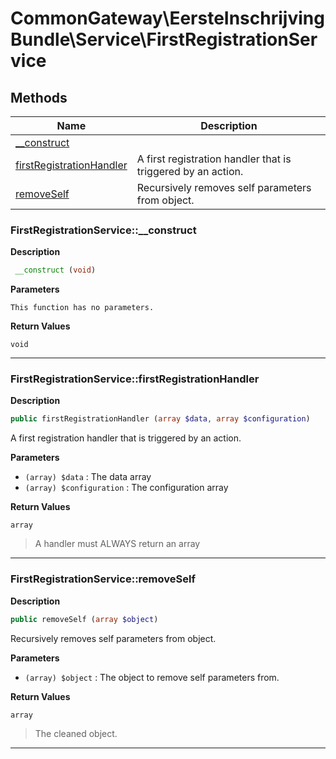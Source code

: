 # CommonGateway\EersteInschrijvingBundle\Service\FirstRegistrationService

## Methods

| Name | Description |
|------|-------------|
|[\_\_construct](#firstregistrationservice__construct)||
|[firstRegistrationHandler](#firstregistrationservicefirstregistrationhandler)|A first registration handler that is triggered by an action.|
|[removeSelf](#firstregistrationserviceremoveself)|Recursively removes self parameters from object.|

### FirstRegistrationService::\_\_construct

**Description**

```php
 __construct (void)
```

**Parameters**

`This function has no parameters.`

**Return Values**

`void`

<hr />

### FirstRegistrationService::firstRegistrationHandler

**Description**

```php
public firstRegistrationHandler (array $data, array $configuration)
```

A first registration handler that is triggered by an action.

**Parameters**

*   `(array) $data`
    : The data array
*   `(array) $configuration`
    : The configuration array

**Return Values**

`array`

> A handler must ALWAYS return an array

<hr />

### FirstRegistrationService::removeSelf

**Description**

```php
public removeSelf (array $object)
```

Recursively removes self parameters from object.

**Parameters**

*   `(array) $object`
    : The object to remove self parameters from.

**Return Values**

`array`

> The cleaned object.

<hr />
